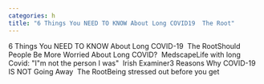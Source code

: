 ```yaml
---
categories: h
title: "6 Things You NEED TO KNOW About Long COVID19  The Root"
---
```

6 Things You NEED TO KNOW About Long COVID-19&nbsp;&nbsp;The RootShould People Be More Worried About Long COVID?&nbsp;&nbsp;MedscapeLife with long Covid: "I"m not the person I was"&nbsp;&nbsp;Irish Examiner3 Reasons Why COVID-19 IS NOT Going Away&nbsp;&nbsp;The RootBeing stressed out before you get 